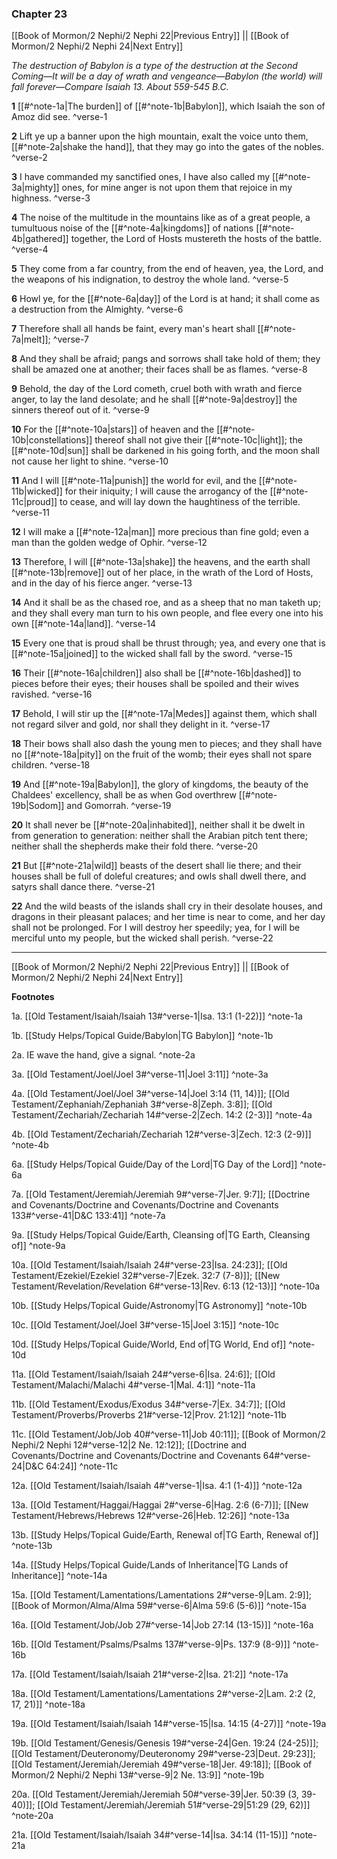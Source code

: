 ### Chapter 23

[[Book of Mormon/2 Nephi/2 Nephi 22|Previous Entry]]  ||  [[Book of Mormon/2 Nephi/2 Nephi 24|Next Entry]]

*The destruction of Babylon is a type of the destruction at the Second Coming—It will be a day of wrath and vengeance—Babylon (the world) will fall forever—Compare Isaiah 13. About 559-545 B.C.*

**1**  [[#^note-1a|The burden]] of [[#^note-1b|Babylon]], which Isaiah the son of Amoz did see. ^verse-1

**2**  Lift ye up a banner upon the high mountain, exalt the voice unto them, [[#^note-2a|shake the hand]], that they may go into the gates of the nobles. ^verse-2

**3**  I have commanded my sanctified ones, I have also called my [[#^note-3a|mighty]] ones, for mine anger is not upon them that rejoice in my highness. ^verse-3

**4**  The noise of the multitude in the mountains like as of a great people, a tumultuous noise of the [[#^note-4a|kingdoms]] of nations [[#^note-4b|gathered]] together, the Lord of Hosts mustereth the hosts of the battle. ^verse-4

**5**  They come from a far country, from the end of heaven, yea, the Lord, and the weapons of his indignation, to destroy the whole land. ^verse-5

**6**  Howl ye, for the [[#^note-6a|day]] of the Lord is at hand; it shall come as a destruction from the Almighty. ^verse-6

**7**  Therefore shall all hands be faint, every man's heart shall [[#^note-7a|melt]]; ^verse-7

**8**  And they shall be afraid; pangs and sorrows shall take hold of them; they shall be amazed one at another; their faces shall be as flames. ^verse-8

**9**  Behold, the day of the Lord cometh, cruel both with wrath and fierce anger, to lay the land desolate; and he shall [[#^note-9a|destroy]] the sinners thereof out of it. ^verse-9

**10**  For the [[#^note-10a|stars]] of heaven and the [[#^note-10b|constellations]] thereof shall not give their [[#^note-10c|light]]; the [[#^note-10d|sun]] shall be darkened in his going forth, and the moon shall not cause her light to shine. ^verse-10

**11**  And I will [[#^note-11a|punish]] the world for evil, and the [[#^note-11b|wicked]] for their iniquity; I will cause the arrogancy of the [[#^note-11c|proud]] to cease, and will lay down the haughtiness of the terrible. ^verse-11

**12**  I will make a [[#^note-12a|man]] more precious than fine gold; even a man than the golden wedge of Ophir. ^verse-12

**13**  Therefore, I will [[#^note-13a|shake]] the heavens, and the earth shall [[#^note-13b|remove]] out of her place, in the wrath of the Lord of Hosts, and in the day of his fierce anger. ^verse-13

**14**  And it shall be as the chased roe, and as a sheep that no man taketh up; and they shall every man turn to his own people, and flee every one into his own [[#^note-14a|land]]. ^verse-14

**15**  Every one that is proud shall be thrust through; yea, and every one that is [[#^note-15a|joined]] to the wicked shall fall by the sword. ^verse-15

**16**  Their [[#^note-16a|children]] also shall be [[#^note-16b|dashed]] to pieces before their eyes; their houses shall be spoiled and their wives ravished. ^verse-16

**17**  Behold, I will stir up the [[#^note-17a|Medes]] against them, which shall not regard silver and gold, nor shall they delight in it. ^verse-17

**18**  Their bows shall also dash the young men to pieces; and they shall have no [[#^note-18a|pity]] on the fruit of the womb; their eyes shall not spare children. ^verse-18

**19**  And [[#^note-19a|Babylon]], the glory of kingdoms, the beauty of the Chaldees' excellency, shall be as when God overthrew [[#^note-19b|Sodom]] and Gomorrah. ^verse-19

**20**  It shall never be [[#^note-20a|inhabited]], neither shall it be dwelt in from generation to generation: neither shall the Arabian pitch tent there; neither shall the shepherds make their fold there. ^verse-20

**21**  But [[#^note-21a|wild]] beasts of the desert shall lie there; and their houses shall be full of doleful creatures; and owls shall dwell there, and satyrs shall dance there. ^verse-21

**22**  And the wild beasts of the islands shall cry in their desolate houses, and dragons in their pleasant palaces; and her time is near to come, and her day shall not be prolonged. For I will destroy her speedily; yea, for I will be merciful unto my people, but the wicked shall perish. ^verse-22


---
[[Book of Mormon/2 Nephi/2 Nephi 22|Previous Entry]]  ||  [[Book of Mormon/2 Nephi/2 Nephi 24|Next Entry]]


**Footnotes**


1a. [[Old Testament/Isaiah/Isaiah 13#^verse-1|Isa. 13:1 (1-22)]] ^note-1a

1b. [[Study Helps/Topical Guide/Babylon|TG Babylon]] ^note-1b

2a. IE wave the hand, give a signal. ^note-2a

3a. [[Old Testament/Joel/Joel 3#^verse-11|Joel 3:11]] ^note-3a

4a. [[Old Testament/Joel/Joel 3#^verse-14|Joel 3:14 (11, 14)]]; [[Old Testament/Zephaniah/Zephaniah 3#^verse-8|Zeph. 3:8]]; [[Old Testament/Zechariah/Zechariah 14#^verse-2|Zech. 14:2 (2-3)]] ^note-4a

4b. [[Old Testament/Zechariah/Zechariah 12#^verse-3|Zech. 12:3 (2-9)]] ^note-4b

6a. [[Study Helps/Topical Guide/Day of the Lord|TG Day of the Lord]] ^note-6a

7a. [[Old Testament/Jeremiah/Jeremiah 9#^verse-7|Jer. 9:7]]; [[Doctrine and Covenants/Doctrine and Covenants/Doctrine and Covenants 133#^verse-41|D&C 133:41]] ^note-7a

9a. [[Study Helps/Topical Guide/Earth, Cleansing of|TG Earth, Cleansing of]] ^note-9a

10a. [[Old Testament/Isaiah/Isaiah 24#^verse-23|Isa. 24:23]]; [[Old Testament/Ezekiel/Ezekiel 32#^verse-7|Ezek. 32:7 (7-8)]]; [[New Testament/Revelation/Revelation 6#^verse-13|Rev. 6:13 (12-13)]] ^note-10a

10b. [[Study Helps/Topical Guide/Astronomy|TG Astronomy]] ^note-10b

10c. [[Old Testament/Joel/Joel 3#^verse-15|Joel 3:15]] ^note-10c

10d. [[Study Helps/Topical Guide/World, End of|TG World, End of]] ^note-10d

11a. [[Old Testament/Isaiah/Isaiah 24#^verse-6|Isa. 24:6]]; [[Old Testament/Malachi/Malachi 4#^verse-1|Mal. 4:1]] ^note-11a

11b. [[Old Testament/Exodus/Exodus 34#^verse-7|Ex. 34:7]]; [[Old Testament/Proverbs/Proverbs 21#^verse-12|Prov. 21:12]] ^note-11b

11c. [[Old Testament/Job/Job 40#^verse-11|Job 40:11]]; [[Book of Mormon/2 Nephi/2 Nephi 12#^verse-12|2 Ne. 12:12]]; [[Doctrine and Covenants/Doctrine and Covenants/Doctrine and Covenants 64#^verse-24|D&C 64:24]] ^note-11c

12a. [[Old Testament/Isaiah/Isaiah 4#^verse-1|Isa. 4:1 (1-4)]] ^note-12a

13a. [[Old Testament/Haggai/Haggai 2#^verse-6|Hag. 2:6 (6-7)]]; [[New Testament/Hebrews/Hebrews 12#^verse-26|Heb. 12:26]] ^note-13a

13b. [[Study Helps/Topical Guide/Earth, Renewal of|TG Earth, Renewal of]] ^note-13b

14a. [[Study Helps/Topical Guide/Lands of Inheritance|TG Lands of Inheritance]] ^note-14a

15a. [[Old Testament/Lamentations/Lamentations 2#^verse-9|Lam. 2:9]]; [[Book of Mormon/Alma/Alma 59#^verse-6|Alma 59:6 (5-6)]] ^note-15a

16a. [[Old Testament/Job/Job 27#^verse-14|Job 27:14 (13-15)]] ^note-16a

16b. [[Old Testament/Psalms/Psalms 137#^verse-9|Ps. 137:9 (8-9)]] ^note-16b

17a. [[Old Testament/Isaiah/Isaiah 21#^verse-2|Isa. 21:2]] ^note-17a

18a. [[Old Testament/Lamentations/Lamentations 2#^verse-2|Lam. 2:2 (2, 17, 21)]] ^note-18a

19a. [[Old Testament/Isaiah/Isaiah 14#^verse-15|Isa. 14:15 (4-27)]] ^note-19a

19b. [[Old Testament/Genesis/Genesis 19#^verse-24|Gen. 19:24 (24-25)]]; [[Old Testament/Deuteronomy/Deuteronomy 29#^verse-23|Deut. 29:23]]; [[Old Testament/Jeremiah/Jeremiah 49#^verse-18|Jer. 49:18]]; [[Book of Mormon/2 Nephi/2 Nephi 13#^verse-9|2 Ne. 13:9]] ^note-19b

20a. [[Old Testament/Jeremiah/Jeremiah 50#^verse-39|Jer. 50:39 (3, 39-40)]]; [[Old Testament/Jeremiah/Jeremiah 51#^verse-29|51:29 (29, 62)]] ^note-20a

21a. [[Old Testament/Isaiah/Isaiah 34#^verse-14|Isa. 34:14 (11-15)]] ^note-21a